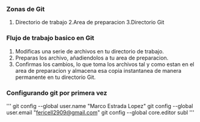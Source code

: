
### Zonas de Git
1. Directorio de trabajo
2.Area de preparacion
3.Directorio Git


### Flujo de trabajo basico en Git
1. Modificas una serie de archivos en tu directorio de trabajo.
2. Preparas los archivo, añadiendolos a tu area de preparacion.
3. Confirmas los cambios, lo que toma los archivos tal y como estan en el area de preparacion  y almacena esa copia instantanea de manera permanente en tu directorio Git.

### Configurando git por primera vez
'''
git config --global user.name "Marco Estrada Lopez"
git config --global user.email "fericell2909@gmail.com"
git config --global core.editor subl
'''
